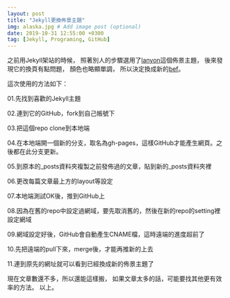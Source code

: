 ```yaml
---
layout: post
title: "Jekyll更換佈景主題"
img: alaska.jpg # Add image post (optional)
date: 2019-10-31 12:55:00 +0300
tag: [Jekyll, Programing, GitHub]
---
```

之前用Jekyll架站的時候，
照著別人的步驟選用了[lanyon](https://github.com/poole/lanyon)這個佈景主題，
後來發現它的換頁有點問題，
顏色也略顯單調，
所以決定換成新的[bef](https://github.com/artemsheludko/bef)。

這次使用的方法如下：

01.先找到喜歡的Jekyll主題

02.連到它的GitHub，fork到自己帳號下

03.把這個repo clone到本地端

04.在本地端開一個新的分支，取名為gh-pages，這樣GitHub才能產生網頁。之後都在此分支更新。

05.到原本的_posts資料夾複製之前發佈過的文章，貼到新的_posts資料夾裡

06.更改每篇文章最上方的layout等設定

07.本地端測試OK後，推到GitHub上

08.因為在舊的repo中設定過網域，要先取消舊的，然後在新的repo的setting裡設定網域

09.網域設定好後，GitHub會自動產生CNAME檔，這時遠端的進度超前了

10.先把遠端的pull下來，merge後，才能再推新的上去

11.連到原先的網址就可以看到已經換成新的佈景主題了

現在文章數還不多，所以還能這樣搬，
如果文章太多的話，可能要找其他更有效率的方法。
以上。
